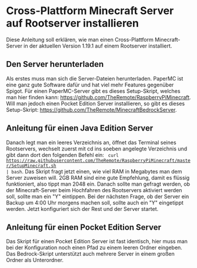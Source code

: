 # Cross-Plattform Minecraft Server auf Rootserver installieren

Diese Anleitung soll erklären, wie man einen Cross-Plattform Minecraft-Server in der aktuellen Version 1.19.1 auf einem Rootserver installiert.

## Den Server herunterladen

Als erstes muss man sich die Server-Dateien herunterladen. PaperMC ist eine ganz gute Software dafür und hat viel mehr Features gegenüber Spigot. Für einen PaperMC-Server gibt es dieses Setup-Skript, welches man hier finden kann: https://github.com/TheRemote/RaspberryPiMinecraft. Will man jedoch einen Pocket Edition Server installieren, so gibt es dieses Setup-Skript: https://github.com/TheRemote/MinecraftBedrockServer.

## Anleitung für einen Java Edition Server

Danach legt man ein leeres Verzeichnis an, öffnet das Terminal seines Rootservers, wechselt zuerst mit cd ins soeben angelegte Verzeichnis und gibt dann dort den folgenden Befehl ein: <code> curl https://raw.githubusercontent.com/TheRemote/RaspberryPiMinecraft/master/SetupMinecraft.sh | bash</code>.
Das Skript fragt jetzt einen, wie viel RAM in Megabytes man dem Server zuweisen will. 2GB RAM sind eine gute Empfehlung, damit es flüssig funktioniert, also tippt man 2048 ein. Danach sollte man gefragt werden, ob der Minecraft-Server beim Hochfahren des Rootservers aktiviert werden soll, sollte man ein "Y" eintippen. Bei der nächsten Frage, ob der Server ein Backup um 4:00 Uhr morgens machen soll, sollte auch ein "Y" eingetippt werden. Jetzt konfiguriert sich der Rest und der Server startet.

## Anleitung für einen Pocket Edition Server

Das Skript für einen Pocket Edition Server ist fast identisch, hier muss man bei der Konfiguration noch einen Pfad zu einem leeren Ordner eingeben. Das Bedrock-Skript unterstützt auch mehrere Server in einem großen Ordner als Unterordner.
